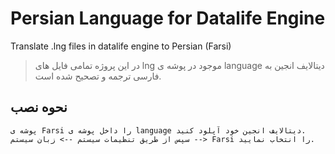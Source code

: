# Persian Language for Datalife Engine
Translate .lng files in datalife engine to Persian (Farsi)
> در این پروژه تمامی فایل های lng  موجود در پوشه ی language دیتالایف انجین به فارسی ترجمه و تصحیح شده است.

## نحوه نصب
```
پوشه ی Farsi را داخل پوشه ی language دیتالایف انجین خود آپلود کنید.
سپس از طریق تنظیمات سیستم --> زبان سیستم --> Farsi را انتخاب نمایید.
```
